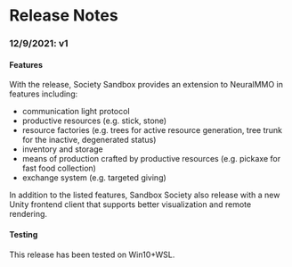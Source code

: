 # Release Notes

### 12/9/2021: v1
#### Features
With the release, Society Sandbox provides an extension to NeuralMMO in features including:
- communication light protocol
- productive resources (e.g. stick, stone)
- resource factories (e.g. trees for active resource generation, tree trunk for the inactive, degenerated status)
- inventory and storage
- means of production crafted by productive resources (e.g. pickaxe for fast food collection)
- exchange system (e.g. targeted giving)

In addition to the listed features, Sandbox Society also release with a new Unity frontend client that supports better visualization and remote rendering.
#### Testing
This release has been tested on Win10+WSL.
